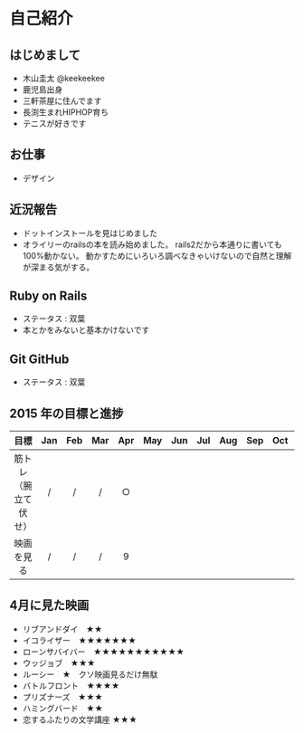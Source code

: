 # 自己紹介

## はじめまして

- 木山圭太 @keekeekee
- 鹿児島出身
- 三軒茶屋に住んでます
- 長渕生まれHIPHOP育ち
- テニスが好きです


## お仕事

- デザイン


## 近況報告

- ドットインストールを見はじめました
- オライリーのrailsの本を読み始めました。
rails2だから本通りに書いても100%動かない。
動かすためにいろいろ調べなきゃいけないので自然と理解が深まる気がする。


## Ruby on Rails

- ステータス : 双葉
- 本とかをみないと基本かけないです


## Git GitHub

- ステータス : 双葉


## 2015 年の目標と進捗
|      目標             | Jan | Feb | Mar | Apr | May | Jun | Jul | Aug | Sep | Oct | Nov | Dec |
|:--------------------:|:---:|:---:|:---:|:---:|:---:|:---:|:---:|:---:|:---:|:---:|:---:|:---:|
| 筋トレ（腕立て伏せ）    | / | / | / | ○ |   |   |   |   |   |   |   |   |
| 映画を見る | / | / | / | 9 |   |   |   |   |   |   |   |   |


## 4月に見た映画

- リブアンドダイ　★★
- イコライザー　★★★★★★★
- ローンサバイバー　★★★★★★★★★★★
- ウッジョブ　★★★
- ルーシー　★　クソ映画見るだけ無駄
- バトルフロント　★★★★
- プリズナーズ　★★★
- ハミングバード　★★
- 恋するふたりの文学講座 ★★★

